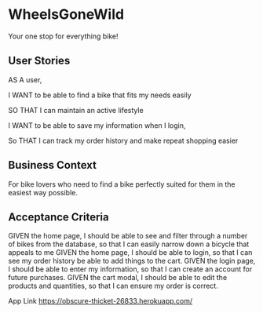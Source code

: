 # WheelsGoneWild
Your one stop for everything bike!

## User Stories

AS A user,

I WANT to be able to find a bike that fits my needs easily

SO THAT I can maintain an active lifestyle

I WANT to be able to save my information when I login,

So THAT I can track my order history and make repeat shopping easier

## Business Context

For bike lovers who need to find a bike perfectly suited for them in the easiest way possible. 

## Acceptance Criteria

GIVEN the home page, I should be able to see and filter through a number of bikes from the database, so that I can easily narrow down a bicycle that appeals to me
GIVEN the home page, I should be able to login, so that I can see my order history be able to add things to the cart.
GIVEN the login page, I should be able to enter my information, so that I can create an account for future purchases.
GIVEN the cart modal, I should be able to edit the products and quantities, so that I can ensure my order is correct.

App Link 
https://obscure-thicket-26833.herokuapp.com/
